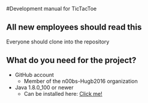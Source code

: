 #Development manual for TicTacToe
## All new employees should read this

Everyone should clone into the repository

## What do you need for the project?
* GitHub account
	* Member of the n00bs-Hugb2016 organization
* Java 1.8.0_100 or newer
	* Can be installed here: [Click me!]( http://www.oracle.com/technetwork/java/javase/downloads/jdk8-downloads-2133151.html)

